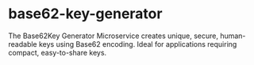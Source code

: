 # base62-key-generator
The Base62Key Generator Microservice creates unique, secure, human-readable keys using Base62 encoding. Ideal for applications requiring compact, easy-to-share keys.

